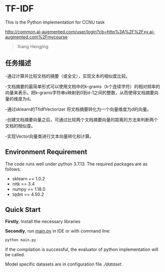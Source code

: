 # TF-IDF
This is the Python implementation for CCNU task

http://common.ai-augmented.com/user/login?cb=http%3A%2F%2Fxy.ai-augmented.com%2Fmycourse

>Xiang Hengjing 

## 任务描述

-通过计算并比较文档的摘要（或全文），实现文本的相似度比较。

-文档摘要的最简单形式可以使用文档中的k-grams（k个连续字符）的相对频率的向量来表示。把k-grams字符串s映射到0到d-1之间的整数，从而使得文档摘要向量的维度为d。

-通过sklearn的TfidfVectorizer 将文档摘要转化为一个向量维度为d的向量。

-创建文档摘要向量之后，可通过比较两个文档摘要向量的距离的方法来判断两个文档的相似度。

-实现Vector向量类进行文本向量转化和计算。

## Environment Requirement

The code runs well under python 3.7.13. The required packages are as follows:

- sklearn == 1.0.2
- nltk == 3.4
- numpy == 1.18.0
- tqdm == 4.50.2


## Quick Start
**Firstly**, Install the necessary libraries

**Secondly**, run [main.py](./main.py) in IDE or with command line:

```bash
python main.py
```

If the compilation is successful, the evaluator of python implementation will be called.


Model specific datasets are in configuration file *./dataset*.


